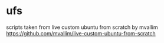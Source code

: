 # ufs
scripts taken from live custom ubuntu from scratch by mvallim
https://github.com/mvallim/live-custom-ubuntu-from-scratch
